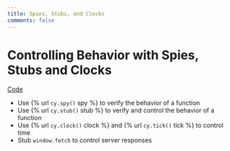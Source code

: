 ```yaml
---
title: Spies, Stubs, and Clocks
comments: false
---
```


# Controlling Behavior with Spies, Stubs and Clocks

[ Code](https://github.com/cypress-io/cypress-example-recipes/blob/master/cypress/integration/spy_stub_clock_spec.js)

- Use {% url `cy.spy()` spy %} to verify the behavior of a function
- Use {% url `cy.stub()` stub %} to verify and control the behavior of a function
- Use {% url `cy.clock()` clock %} and {% url `cy.tick()` tick %} to control time
- Stub `window.fetch` to control server responses
